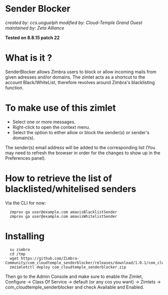 # Sender Blocker
*created by: ccs.uoguelph*
*modified by: Cloud-Temple Grand Ouest*
*maintained by: Zeta Alliance*

**Tested on 8.8.15 patch 22**

# What is it ?  

SenderBlocker allows Zimbra users to block or allow incoming mails from given adresses and/or domains.
The zimlet acts as a shortcut to the account Black/WhiteList, therefore revolves around Zimbra's blacklisting function.

# To make use of this zimlet 

* Select one or more messages.
* Right-click to open the context menu.
* Select the option to either allow or block the sender(s) or sender's domain(s).

The sender(s) email address will be added to the corresponding list (You may
need to refresh the browser in order for the changes to show up in the
Preferences panel).

# How to retrieve the list of blacklisted/whitelised senders

Via the CLI for now:

      zmprov ga user@example.com amavisBlacklistSender
      zmprov ga user@example.com amavisWhitelistSender

# Installing

      su zimbra
      cd /tmp
      wget https://github.com/Zimbra-Community/com_cloudtemple_senderblocker/releases/download/1.0.1/com_cloudtemple_senderblocker.zip
      zmzimletctl deploy com_cloudtemple_senderblocker.zip
      
 Then go to the Admin Console and make sure to enable the Zimlet, Configure -> Class Of Service -> default (or any cos you want) -> Zimlets -> com_cloudtemple_senderblocker and check Available and Enabled.

